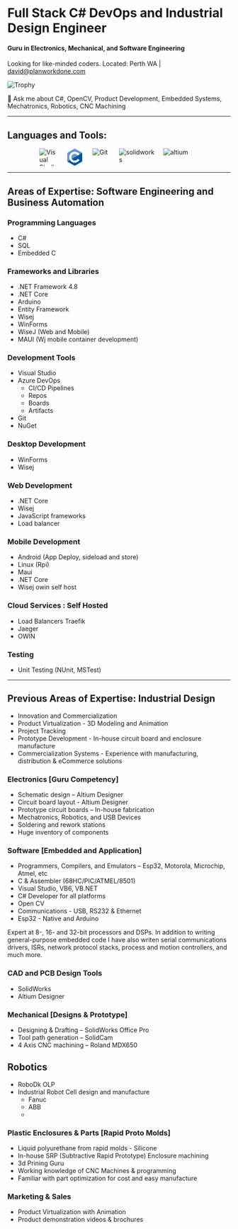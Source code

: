 # Full Stack C# DevOps and Industrial Design Engineer
#### Guru in Electronics, Mechanical, and Software Engineering

Looking for like-minded coders. Located: Perth WA | [david@planworkdone.com](mailto:david@planworkdone.com)

![Trophy](https://github-profile-trophy.vercel.app/?username=opzet&column=7&row=1&theme=matrix&margin-w=40&margin-h=15)

💬 Ask me about C#, OpenCV, Product Development, Embedded Systems, Mechatronics, Robotics, CNC Machining

---

## Languages and Tools:

<div style="display: flex; justify-content: center; gap: 20px;">
  <img src="https://upload.wikimedia.org/wikipedia/commons/thumb/5/59/Visual_Studio_Icon_2019.svg/1200px-Visual_Studio_Icon_2019.svg.png" alt="Visual Studio" width="40" height="40" />
  <img src="https://raw.githubusercontent.com/devicons/devicon/master/icons/c/c-original.svg" alt="C" width="40" height="40" />
 <img src="https://www.vectorlogo.zone/logos/git-scm/git-scm-icon.svg" alt="Git" width="40" height="40" />
 <img src="https://upload.wikimedia.org/wikipedia/en/d/d2/SolidWorks_Logo.svg" alt="solidworks" width="80" height="40"/> 
 <img src="https://upload.wikimedia.org/wikipedia/commons/5/5f/Altium_Logo.svg" alt="altium" width="80" height="40"/> 

</div>

 
---

## Areas of Expertise: Software Engineering and Business Automation

### Programming Languages
- C#
- SQL
- Embedded C

### Frameworks and Libraries
- .NET Framework 4.8
- .NET Core
- Arduino
- Entity Framework
- Wisej
- WinForms
- WiseJ (Web and Mobile)
- MAUI (Wj mobile container development)

### Development Tools
- Visual Studio
- Azure DevOps
  - CI/CD Pipelines
  - Repos
  - Boards
  - Artifacts
- Git
- NuGet

### Desktop Development
- WinForms
- Wisej

### Web Development
- .NET Core
- Wisej
- JavaScript frameworks
- Load balancer  
### Mobile Development
- Android (App Deploy, sideload and store)
- Linux (Rpi)
- Maui 
- .NET Core
- Wisej owin self host

### Cloud Services : Self Hosted
- Load Balancers Traefik
- Jaeger
- OWIN

### Testing
- Unit Testing (NUnit, MSTest)

---

## Previous Areas of Expertise: Industrial Design

- Innovation and Commercialization
- Product Virtualization - 3D Modeling and Animation
- Project Tracking
- Prototype Development - In-house circuit board and enclosure manufacture
- Commercialization Systems - Experience with manufacturing, distribution & eCommerce solutions

### Electronics [Guru Competency]
- Schematic design – Altium Designer
- Circuit board layout - Altium Designer
- Prototype circuit boards – In-house fabrication
- Mechatronics, Robotics, and USB Devices
- Soldering and rework stations
- Huge inventory of components

### Software [Embedded and Application]
- Programmers, Compilers, and Emulators – Esp32, Motorola, Microchip, Atmel, etc
- C & Assembler (68HC/PIC/ATMEL/8501)
- Visual Studio, VB6, VB.NET
- C# Developer for all platforms
- Open CV
- Communications - USB, RS232 & Ethernet
- Esp32 - Native and Arduino

Expert at 8-, 16- and 32-bit processors and DSPs. In addition to writing general-purpose embedded code
I have also writen serial communications drivers, ISRs, network protocol stacks, process and motion controllers, and much more.

### CAD and PCB Design Tools
- SolidWorks
- Altium Designer

### Mechanical [Designs & Prototype]
- Designing & Drafting – SolidWorks Office Pro
- Tool path generation – SolidCam
- 4 Axis CNC machining – Roland MDX650

## Robotics 
- RoboDk OLP
- Industrial Robot Cell design and manufacture
  - Fanuc
  - ABB
  - 
### Plastic Enclosures & Parts [Rapid Proto Molds]
- Liquid polyurethane from rapid molds - Silicone 
- In-house SRP (Subtractive Rapid Prototype) Enclosure machining
- 3d Prining Guru
- Working knowledge of CNC Machines & programming
- Familiar with part optimization for cost and easy manufacture

### Marketing & Sales
- Product Virtualization with Animation
- Product demonstration videos & brochures

